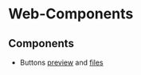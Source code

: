 # Web-Components

## Components

- Buttons [preview](https://pdeleon.github.io/LMD-Web-Components/components/buttons/)  and [files](components/buttons/)
